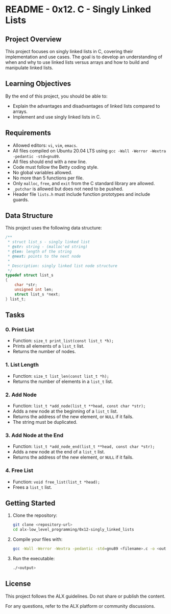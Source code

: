 # README - 0x12. C - Singly Linked Lists

## Project Overview
This project focuses on singly linked lists in C, covering their implementation and use cases. The goal is to develop an understanding of when and why to use linked lists versus arrays and how to build and manipulate linked lists.

## Learning Objectives
By the end of this project, you should be able to:
- Explain the advantages and disadvantages of linked lists compared to arrays.
- Implement and use singly linked lists in C.

## Requirements
- Allowed editors: `vi`, `vim`, `emacs`.
- All files compiled on Ubuntu 20.04 LTS using `gcc -Wall -Werror -Wextra -pedantic -std=gnu89`.
- All files should end with a new line.
- Code must follow the Betty coding style.
- No global variables allowed.
- No more than 5 functions per file.
- Only `malloc`, `free`, and `exit` from the C standard library are allowed.
- `_putchar` is allowed but does not need to be pushed.
- Header file `lists.h` must include function prototypes and include guards.

## Data Structure
This project uses the following data structure:
```c
/**
 * struct list_s - singly linked list
 * @str: string - (malloc'ed string)
 * @len: length of the string
 * @next: points to the next node
 *
 * Description: singly linked list node structure
 */
typedef struct list_s
{
    char *str;
    unsigned int len;
    struct list_s *next;
} list_t;
```

## Tasks
### 0. Print List
- Function: `size_t print_list(const list_t *h);`
- Prints all elements of a `list_t` list.
- Returns the number of nodes.

### 1. List Length
- Function: `size_t list_len(const list_t *h);`
- Returns the number of elements in a `list_t` list.

### 2. Add Node
- Function: `list_t *add_node(list_t **head, const char *str);`
- Adds a new node at the beginning of a `list_t` list.
- Returns the address of the new element, or `NULL` if it fails.
- The string must be duplicated.

### 3. Add Node at the End
- Function: `list_t *add_node_end(list_t **head, const char *str);`
- Adds a new node at the end of a `list_t` list.
- Returns the address of the new element, or `NULL` if it fails.

### 4. Free List
- Function: `void free_list(list_t *head);`
- Frees a `list_t` list.

## Getting Started
1. Clone the repository:
   ```sh
   git clone <repository-url>
   cd alx-low_level_programming/0x12-singly_linked_lists
   ```
2. Compile your files with:
   ```sh
   gcc -Wall -Werror -Wextra -pedantic -std=gnu89 <filename>.c -o <output>
   ```
3. Run the executable:
   ```sh
   ./<output>
   ```

## License
This project follows the ALX guidelines. Do not share or publish the content.

For any questions, refer to the ALX platform or community discussions.


